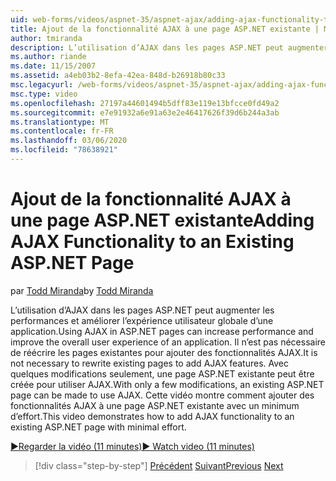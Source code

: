 ```yaml
---
uid: web-forms/videos/aspnet-35/aspnet-ajax/adding-ajax-functionality-to-an-existing-aspnet-page
title: Ajout de la fonctionnalité AJAX à une page ASP.NET existante | Microsoft Docs
author: tmiranda
description: L’utilisation d’AJAX dans les pages ASP.NET peut augmenter les performances et améliorer l’expérience utilisateur globale d’une application. Il n’est pas nécessaire de réécrire les pages existantes...
ms.author: riande
ms.date: 11/15/2007
ms.assetid: a4eb03b2-8efa-42ea-848d-b26918b80c33
msc.legacyurl: /web-forms/videos/aspnet-35/aspnet-ajax/adding-ajax-functionality-to-an-existing-aspnet-page
msc.type: video
ms.openlocfilehash: 27197a44601494b5dff83e119e13bfcce0fd49a2
ms.sourcegitcommit: e7e91932a6e91a63e2e46417626f39d6b244a3ab
ms.translationtype: MT
ms.contentlocale: fr-FR
ms.lasthandoff: 03/06/2020
ms.locfileid: "78638921"
---
```

# <a name="adding-ajax-functionality-to-an-existing-aspnet-page"></a><span data-ttu-id="ecb79-104">Ajout de la fonctionnalité AJAX à une page ASP.NET existante</span><span class="sxs-lookup"><span data-stu-id="ecb79-104">Adding AJAX Functionality to an Existing ASP.NET Page</span></span>

<span data-ttu-id="ecb79-105">par [Todd Miranda](https://github.com/tmiranda)</span><span class="sxs-lookup"><span data-stu-id="ecb79-105">by [Todd Miranda](https://github.com/tmiranda)</span></span>

<span data-ttu-id="ecb79-106">L’utilisation d’AJAX dans les pages ASP.NET peut augmenter les performances et améliorer l’expérience utilisateur globale d’une application.</span><span class="sxs-lookup"><span data-stu-id="ecb79-106">Using AJAX in ASP.NET pages can increase performance and improve the overall user experience of an application.</span></span> <span data-ttu-id="ecb79-107">Il n’est pas nécessaire de réécrire les pages existantes pour ajouter des fonctionnalités AJAX.</span><span class="sxs-lookup"><span data-stu-id="ecb79-107">It is not necessary to rewrite existing pages to add AJAX features.</span></span> <span data-ttu-id="ecb79-108">Avec quelques modifications seulement, une page ASP.NET existante peut être créée pour utiliser AJAX.</span><span class="sxs-lookup"><span data-stu-id="ecb79-108">With only a few modifications, an existing ASP.NET page can be made to use AJAX.</span></span> <span data-ttu-id="ecb79-109">Cette vidéo montre comment ajouter des fonctionnalités AJAX à une page ASP.NET existante avec un minimum d’effort.</span><span class="sxs-lookup"><span data-stu-id="ecb79-109">This video demonstrates how to add AJAX functionality to an existing ASP.NET page with minimal effort.</span></span>

[<span data-ttu-id="ecb79-110">&#9654;Regarder la vidéo (11 minutes)</span><span class="sxs-lookup"><span data-stu-id="ecb79-110">&#9654; Watch video (11 minutes)</span></span>](https://channel9.msdn.com/Blogs/ASP-NET-Site-Videos/adding-ajax-functionality-to-an-existing-aspnet-page)

> [!div class="step-by-step"]
> <span data-ttu-id="ecb79-111">[Précédent](aspnet-ajax-support-in-visual-studio-2008.md)
> [Suivant](creating-and-using-an-ajax-enabled-web-service-in-a-web-site.md)</span><span class="sxs-lookup"><span data-stu-id="ecb79-111">[Previous](aspnet-ajax-support-in-visual-studio-2008.md)
[Next](creating-and-using-an-ajax-enabled-web-service-in-a-web-site.md)</span></span>
